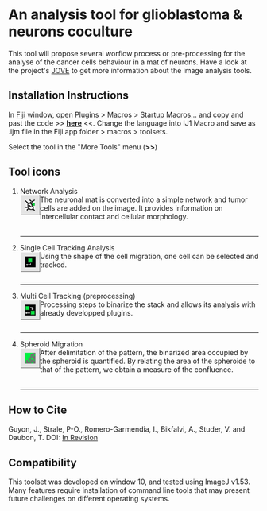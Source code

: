 # An analysis tool for glioblastoma & neurons coculture 

This tool will propose several worflow process or pre-processing for the analyse of the cancer cells behaviour in a mat of neurons.
Have a look at the project's [JOVE](https://www.jove.com/v/60998/a-3d-spheroid-model-for-glioblastoma) to get more information about the image analysis tools.


## Installation Instructions
In [Fiji](https://fiji.sc/) window, open Plugins > Macros > Startup Macros... and copy and past the code >> __[here](https://github.com/Guyon-J/Coculture_Gliomas-Neurons/blob/main/Macros/Gliomas-Neurons.v1.ijm)__ <<. 
Change the language into IJ1 Macro and save as .ijm file in the Fiji.app folder > macros > toolsets.

Select the tool in the "More Tools" menu (**>>**)


## Tool icons
1. Network Analysis <br> <img align='left' src="https://github.com/Guyon-J/Coculture_Gliomas-Neurons/blob/main/Images/Network.png" height='40'/> The neuronal mat is converted into a simple network and tumor cells are added on the image. It provides information on intercellular contact and cellular morphology. <br><br><hr>
2. Single Cell Tracking Analysis <br> <img align='left' src="https://github.com/Guyon-J/Coculture_Gliomas-Neurons/blob/main/Images/SingleCellTrack.png" height='40'/> Using the shape of the cell migration, one cell can be selected and tracked. <br><br><hr>
3. Multi Cell Tracking (preprocessing) <br> <img align='left' src="https://github.com/Guyon-J/Coculture_Gliomas-Neurons/blob/main/Images/MultiCellTrack.png" height='40'/> Processing steps to binarize the stack and allows its analysis with already developped plugins. <br><br><hr>
4. Spheroid Migration <br> <img align='left' src="https://github.com/Guyon-J/Coculture_Gliomas-Neurons/blob/main/Images/SpheroidMig.png" height='40'/> After delimitation of the pattern, the binarized area occupied by the spheroid is quantified. By relating the area of the spheroide to that of the pattern, we obtain a measure of the confluence. <br><br><hr>




## How to Cite
Guyon, J., Strale, P-O., Romero-Garmendia, I., Bikfalvi, A., Studer, V. and Daubon, T. DOI: [In Revision](https://)




## Compatibility

This toolset was developed on window 10, and tested using ImageJ v1.53. Many features require installation of command line tools that may present future challenges on different operating systems.
